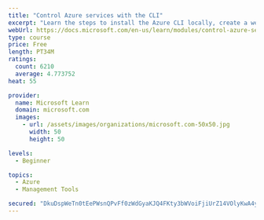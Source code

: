 ```yaml
---
title: "Control Azure services with the CLI"
excerpt: "Learn the steps to install the Azure CLI locally, create a website, and manage Azure resources using the CLI."
webUrl: https://docs.microsoft.com/en-us/learn/modules/control-azure-services-with-cli/
type: course
price: Free
length: PT34M
ratings:
  count: 6210
  average: 4.773752
heat: 55

provider:
  name: Microsoft Learn
  domain: microsoft.com
  images:
    - url: /assets/images/organizations/microsoft.com-50x50.jpg
      width: 50
      height: 50

levels:
  - Beginner

topics:
  - Azure
  - Management Tools

secured: "DkuDspWeTn0tEePWsnQPvFf0zWdGyaKJQ4FKty3bWVoiFjiUrZ14VOlyKwA4yqZNnDEver92w67+Ub3ZP6hWHDOEhiJCuT9hSfRWOjGmF+zRcS6aaNgpZt2rvk05m1Rte3RqicxjfqkC2CZGTN4y0FMCGAH0cDY9km1fDr95HbefOw5iVPZjhxJ5d+yoDyVbCRlNqXvq+D0DP510xXy3WJDL9wszVJXP+iTLFDGDe1SE/v+kZoC2V6oIZCqeh7ZM/UbTUqPIrlF97ux5435WRh/16VEHaqfDrgPp8GK8WY50TCIisVz/DKHTlndw1+gDFJbl6+NLUzQc8A0QGvnOGF2dc9baz5kKQLQwWhChC6pi6YhnOS4cXQ0VmmowOy127GZR0NmOYtzfmVGRNpXKM0t/JGrqxkgXse9R1xJxbh8=;N5PxqTVbk5O7dlXNtrM23Q=="
---
```


